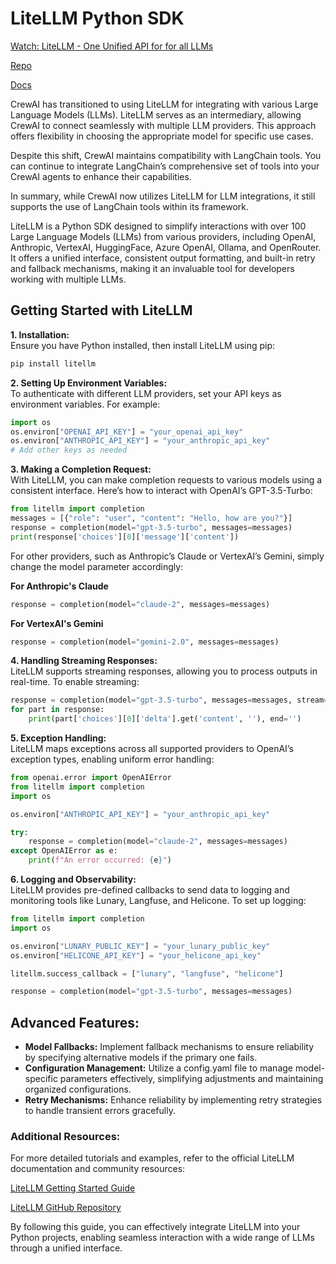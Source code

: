 # LiteLLM Python SDK

[Watch: LiteLLM - One Unified API for for all LLMs](https://www.youtube.com/watch?v=29_ipKNI8I0)

[Repo](https://github.com/BerriAI/litellm)

[Docs](https://docs.litellm.ai/docs/#litellm-python-sdk)

CrewAI has transitioned to using LiteLLM for integrating with various Large Language Models (LLMs). LiteLLM serves as an intermediary, allowing CrewAI to connect seamlessly with multiple LLM providers. This approach offers flexibility in choosing the appropriate model for specific use cases.  

Despite this shift, CrewAI maintains compatibility with LangChain tools. You can continue to integrate LangChain’s comprehensive set of tools into your CrewAI agents to enhance their capabilities.  

In summary, while CrewAI now utilizes LiteLLM for LLM integrations, it still supports the use of LangChain tools within its framework.  

LiteLLM is a Python SDK designed to simplify interactions with over 100 Large Language Models (LLMs) from various providers, including OpenAI, Anthropic, VertexAI, HuggingFace, Azure OpenAI, Ollama, and OpenRouter. It offers a unified interface, consistent output formatting, and built-in retry and fallback mechanisms, making it an invaluable tool for developers working with multiple LLMs.  

## Getting Started with LiteLLM
**1.	Installation:**  
Ensure you have Python installed, then install LiteLLM using pip:

```python
pip install litellm
```

**2.	Setting Up Environment Variables:**  
To authenticate with different LLM providers, set your API keys as environment variables. For example:

```python
import os
os.environ["OPENAI_API_KEY"] = "your_openai_api_key"
os.environ["ANTHROPIC_API_KEY"] = "your_anthropic_api_key"
# Add other keys as needed
```


**3.	Making a Completion Request:**  
With LiteLLM, you can make completion requests to various models using a consistent interface. Here’s how to interact with OpenAI’s GPT-3.5-Turbo:

```python
from litellm import completion
messages = [{"role": "user", "content": "Hello, how are you?"}]
response = completion(model="gpt-3.5-turbo", messages=messages)
print(response['choices'][0]['message']['content'])
```

For other providers, such as Anthropic’s Claude or VertexAI’s Gemini, simply change the model parameter accordingly:

**For Anthropic's Claude**
```python
response = completion(model="claude-2", messages=messages)
```

**For VertexAI's Gemini**
```python
response = completion(model="gemini-2.0", messages=messages)
```


**4.	Handling Streaming Responses:**  
LiteLLM supports streaming responses, allowing you to process outputs in real-time. To enable streaming:

```python
response = completion(model="gpt-3.5-turbo", messages=messages, stream=True)
for part in response:
    print(part['choices'][0]['delta'].get('content', ''), end='')
```


**5.	Exception Handling:**  
LiteLLM maps exceptions across all supported providers to OpenAI’s exception types, enabling uniform error handling:

```python
from openai.error import OpenAIError
from litellm import completion
import os

os.environ["ANTHROPIC_API_KEY"] = "your_anthropic_api_key"

try:
    response = completion(model="claude-2", messages=messages)
except OpenAIError as e:
    print(f"An error occurred: {e}")
```


**6.	Logging and Observability:**  
LiteLLM provides pre-defined callbacks to send data to logging and monitoring tools like Lunary, Langfuse, and Helicone. To set up logging:

```python
from litellm import completion
import os

os.environ["LUNARY_PUBLIC_KEY"] = "your_lunary_public_key"
os.environ["HELICONE_API_KEY"] = "your_helicone_api_key"

litellm.success_callback = ["lunary", "langfuse", "helicone"]

response = completion(model="gpt-3.5-turbo", messages=messages)
```

## Advanced Features:  
- **Model Fallbacks:** Implement fallback mechanisms to ensure reliability by specifying alternative models if the primary one fails.
- **Configuration Management:** Utilize a config.yaml file to manage model-specific parameters effectively, simplifying adjustments and maintaining organized configurations.
- **Retry Mechanisms:** Enhance reliability by implementing retry strategies to handle transient errors gracefully.

### Additional Resources:
For more detailed tutorials and examples, refer to the official LiteLLM documentation and community resources:

[LiteLLM Getting Started Guide](https://docs.litellm.ai/)  

[LiteLLM GitHub Repository](https://github.com/BerriAI/litellm)

By following this guide, you can effectively integrate LiteLLM into your Python projects, enabling seamless interaction with a wide range of LLMs through a unified interface.
